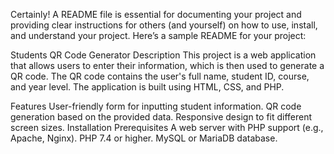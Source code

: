 
Certainly! A README file is essential for documenting your project and providing clear instructions for others (and yourself) on how to use, install, and understand your project. Here’s a sample README for your project:

Students QR Code Generator
Description
This project is a web application that allows users to enter their information, which is then used to generate a QR code. The QR code contains the user's full name, student ID, course, and year level. The application is built using HTML, CSS, and PHP.

Features
User-friendly form for inputting student information.
QR code generation based on the provided data.
Responsive design to fit different screen sizes.
Installation
Prerequisites
A web server with PHP support (e.g., Apache, Nginx).
PHP 7.4 or higher.
MySQL or MariaDB database.
